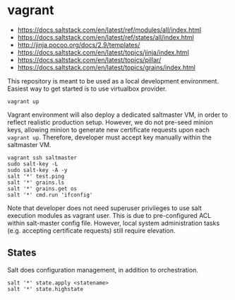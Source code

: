 # vagrant

* https://docs.saltstack.com/en/latest/ref/modules/all/index.html
* https://docs.saltstack.com/en/latest/ref/states/all/index.html
* http://jinja.pocoo.org/docs/2.9/templates/
* https://docs.saltstack.com/en/latest/topics/jinja/index.html
* https://docs.saltstack.com/en/latest/topics/pillar/
* https://docs.saltstack.com/en/latest/topics/grains/index.html

This repository is meant to be used as a local development environment. Easiest way to get started is to use virtualbox provider.

```
vagrant up
```

Vagrant environment will also deploy a dedicated saltmaster VM, in order to reflect realistic production setup. However, we do not pre-seed minion keys, allowing minion to generate new certificate requests upon each `vagrant up`. Therefore, developer must accept key manually within the saltmaster VM.

```
vagrant ssh saltmaster
sudo salt-key -L
sudo salt-key -A -y
salt '*' test.ping
salt '*' grains.ls
salt '*' grains.get os
salt '*' cmd.run 'ifconfig'
```

Note that developer does not need superuser privileges to use salt execution modules as vagrant user. This is due to pre-configured ACL within salt-master config file. However, local system administration tasks (e.g. accepting certificate requests) still require elevation.

## States

Salt does configuration management, in addition to orchestration.

```
salt '*' state.apply <statename>
salt '*' state.highstate
```

